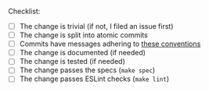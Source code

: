 Checklist:

  * [ ] The change is trivial (if not, I filed an issue first)
  * [ ] The change is split into atomic commits
  * [ ] Commits have messages adhering to [these conventions][git-commit-messages]
  * [ ] The change is documented (if needed)
  * [ ] The change is tested (if needed)
  * [ ] The change passes the specs (`make spec`)
  * [ ] The change passes ESLint checks (`make lint`)

[git-commit-messages]: http://tbaggery.com/2008/04/19/a-note-about-git-commit-messages.html
